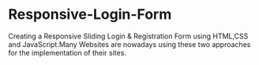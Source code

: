 # Responsive-Login-Form
Creating a Responsive Sliding Login & Registration Form using HTML,CSS and JavaScript.Many Websites are nowadays using these two approaches for the implementation of their sites.
